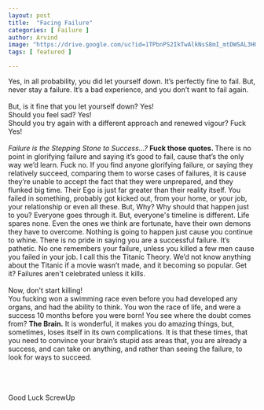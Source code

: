 ```yaml
---
layout: post
title:  "Facing Failure"
categories: [ Failure ]
author: Arvind
image: "https://drive.google.com/uc?id=1TPbnPS2IkTwAlkNsS8mI_mtDWSAL3HU-""
tags: [ featured ]

--- 
```


Yes, in all probability, you did let yourself down.
It’s perfectly fine to fail. But, never stay a failure.
It’s a bad experience, and you don’t want to fail again.<br><br>
But, is it fine that you let yourself down? Yes!<br>
Should you feel sad? Yes!<br>
Should you try again with a different approach and renewed vigour? Fuck Yes!<br> <br>
<i> Failure is the Stepping Stone to Success...? </i>
<b> Fuck those quotes. </b>
There is no point in glorifying failure and saying it’s good to fail, cause that’s the only way we’d learn. Fuck no.
If you find anyone glorifying failure, or saying they relatively succeed, comparing them to worse cases of failures, it is cause they’re unable to accept the fact that they were unprepared, and they flunked big time.
Their Ego is just far greater than their reality itself.
You failed in something, probably got kicked out, from your home, or your job, your relationship or even all these.
But, Why? Why should that happen just to you?
Everyone goes through it. But, everyone's timeline is different. Life spares none. Even the ones we think are fortunate, have their own demons they have to overcome. Nothing is going to happen just cause you continue to whine.
There is no pride in saying you are a successful failure. It’s  pathetic. No one remembers your failure, unless you killed a few men cause you failed in your job. I call this the Titanic Theory.
We’d not know anything about the Titanic if a movie wasn’t made, and it becoming so popular.
Get it? Failures aren't celebrated unless it kills. <br><br>
Now, don't start killing!
<br>
You fucking won a swimming race even before you had developed any organs, and had the ability to think.
You won the race of life, and were a success 10 months before you were born!
You see where the doubt comes from? <b> The Brain.</b>
It is wonderful, it makes you do amazing things, but, sometimes, loses itself in its own complications. It is that these times, that you need to convince your brain’s stupid ass areas that, you are already a success, and can take on anything, and rather than seeing the failure, to look for ways to succeed.

<br><br><br>
Good Luck ScrewUp